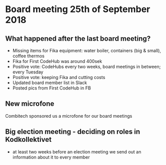 # Board meeting 25th of September 2018
## What happened after the last board meeting? 
- Missing items for Fika equipment: water boiler, containers (big & small), coffee thermos
- Fika for First CodeHub was around 400sek
- Positive vote: CodeHubs every two weeks, board meetings in between; every Tuesday
- Positive vote: keeping Fika and cutting costs
- Updated board member list in Slack
- Posted pics from First CodeHub in FB

## New microfone
Combitech sponsored us a microfone for our board meetings

## Big election meeting - deciding on roles in Kodkollektivet
- at least two weeks before an election meeting we send out an information about it to every member
